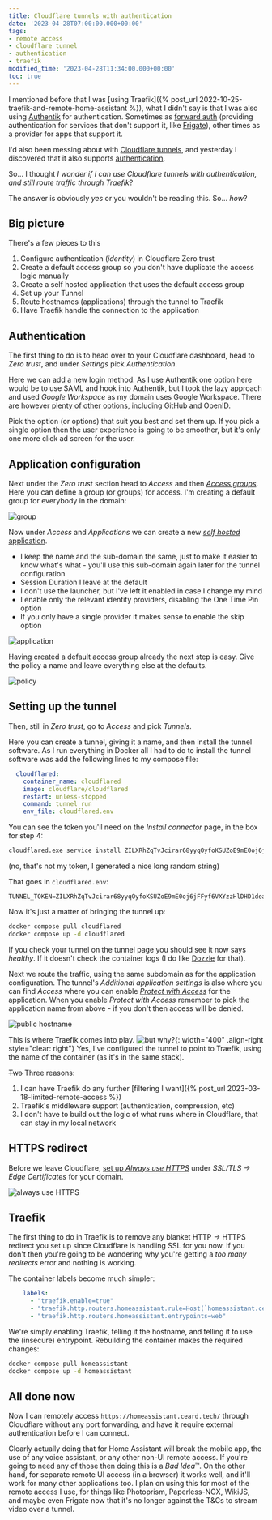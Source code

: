 ```yaml
---
title: Cloudflare tunnels with authentication
date: '2023-04-28T07:00:00.000+00:00'
tags:
- remote access
- cloudflare tunnel
- authentication
- traefik
modified_time: '2023-04-28T11:34:00.000+00:00'
toc: true
---
```


I mentioned before that I was [using Traefik]({% post_url 2022-10-25-traefik-and-remote-home-assistant %}), what I didn't say is that I was also using [Authentik](https://goauthentik.io/) for authentication. Sometimes as [forward auth](https://goauthentik.io/docs/providers/proxy/forward_auth) (providing authentication for services that don't support it, like [Frigate](https://frigate.video/)), other times as a provider for apps that support it.

I'd also been messing about with [Cloudflare tunnels](https://www.cloudflare.com/en-gb/products/tunnel/), and yesterday I discovered that it also supports [authentication](https://developers.cloudflare.com/cloudflare-one/identity/).

So... I thought _I wonder if I can use Cloudflare tunnels with authentication, and still route traffic through Traefik_?

The answer is obviously _yes_ or you wouldn't be reading this. So... _how_?

## Big picture

There's a few pieces to this

1. Configure authentication (_identity_) in Cloudflare Zero trust
2. Create a default access group so you don't have duplicate the access logic manually
3. Create a self hosted application that uses the default access group
4. Set up your Tunnel
5. Route hostnames (applications) through the tunnel to Traefik
6. Have Traefik handle the connection to the application

## Authentication

The first thing to do is to head over to your Cloudflare dashboard, head to _Zero trust_, and under _Settings_ pick _Authentication_.

Here we can add a new login method. As I use Authentik one option here would be to use SAML and hook into Authentik, but I took the lazy approach and used _Google Workspace_ as my domain uses Google Workspace. There are however [plenty of other options](https://developers.cloudflare.com/cloudflare-one/identity/idp-integration/), including GitHub and OpenID.

Pick the option (or options) that suit you best and set them up. If you pick a single option then the user experience is going to be smoother, but it's only one more click ad screen for the user. 

## Application configuration

Next under the _Zero trust_ section head to _Access_ and then [_Access groups_](https://developers.cloudflare.com/cloudflare-one/identity/users/groups/). Here you can define a group (or groups) for access. I'm creating a default group for everybody in the domain:

![group](/assets/images/2023-04-28/cloudflare-groups.png)

Now under _Access_ and _Applications_ we can create a new [_self hosted_ application](https://developers.cloudflare.com/cloudflare-one/applications/configure-apps/self-hosted-apps/).

* I keep the name and the sub-domain the same, just to make it easier to know what's what - you'll use this sub-domain again later for the tunnel configuration
* Session Duration I leave at the default
* I don't use the launcher, but I've left it enabled in case I change my mind
* I enable only the relevant identity providers, disabling the One Time Pin option
* If you only have a single provider it makes sense to enable the skip option

![application](/assets/images/2023-04-28/cloudflare-application.png)

Having created a default access group already the next step is easy. Give the policy a name and leave everything else at the defaults.

![policy](/assets/images/2023-04-28/cloudflare-policy.png)

## Setting up the tunnel

Then, still in _Zero trust_, go to _Access_ and pick _Tunnels_.

Here you can create a tunnel, giving it a name, and then install the tunnel software. As I run everything in Docker all I had to do to install the tunnel software was add the following lines to my compose file:

```yaml
  cloudflared:
    container_name: cloudflared
    image: cloudflare/cloudflared
    restart: unless-stopped
    command: tunnel run
    env_file: cloudflared.env
```

You can see the token you'll need on the _Install connector_ page, in the box for step 4:

```sh
cloudflared.exe service install ZILXRhZqTvJcirar68yyqOyfoKSUZoE9mE0oj6jFFyf6VXYzzHlDHD1deadbeefcafe6wuKRzuqHNJRcSibGdJTor1fvZa4WRRikdxKdwan1Atwi2z1Yfe2d4NIK7RXzmPApqs4PkcTu298DXvVs4W0JaFSI46y82WfkjxdrZ8Qxv5DN7ruQaxh2
```

(no, that's not my token, I generated a nice long random string)

That goes in `cloudflared.env`:

```
TUNNEL_TOKEN=ZILXRhZqTvJcirar68yyqOyfoKSUZoE9mE0oj6jFFyf6VXYzzHlDHD1deadbeefcafe6wuKRzuqHNJRcSibGdJTor1fvZa4WRRikdxKdwan1Atwi2z1Yfe2d4NIK7RXzmPApqs4PkcTu298DXvVs4W0JaFSI46y82WfkjxdrZ8Qxv5DN7ruQaxh2
```

Now it's just a matter of bringing the tunnel up:

```sh
docker compose pull cloudflared
docker compose up -d cloudflared
```

If you check your tunnel on the tunnel page you should see it now says _healthy_. If it doesn't check the container logs (I do like [Dozzle](https://dozzle.dev/) for that).

Next we route the traffic, using the same subdomain as for the application configuration. The tunnel's _Additional application settings_ is also where you can find _Access_ where you can enable [_Protect with Access_](https://developers.cloudflare.com/cloudflare-one/applications/configure-apps/self-hosted-apps/#5-validate-the-access-token) for the application. When you enable _Protect with Access_ remember to pick the application name from above - if you don't then access will be denied.

![public hostname](/assets/images/2023-04-28/cloudflare-tunnels-public-hostname.png)

This is where Traefik comes into play. ![but why?](/assets/images/2023-04-28/butwhy.jpg){: width="400" .align-right style="clear: right"}
Yes, I've configured the tunnel to point to Traefik, using the name of the container (as it's in the same stack). 

<del>Two</del> Three reasons:

1. I can have Traefik do any further [filtering I want]({% post_url 2023-03-18-limited-remote-access %})
2. Traefik's middleware support (authentication, compression, etc)
3. I don't have to build out the logic of what runs where in Cloudflare, that can stay in my local network

## HTTPS redirect

Before we leave Cloudflare, [set up _Always use HTTPS_](https://developers.cloudflare.com/ssl/edge-certificates/additional-options/always-use-https/#encrypt-all-visitor-traffic) under _SSL/TLS -> Edge Certificates_ for your domain.

![always use HTTPS](/assets/images/2023-04-28/cloudflare-https.png)

## Traefik

The first thing to do in Traefik is to remove any blanket HTTP -> HTTPS redirect you set up since Cloudflare is handling SSL for you now. If you don't then you're going to be wondering why you're getting a _too many redirects_ error and nothing is working.

The container labels become much simpler:

```yaml
    labels:
      - "traefik.enable=true"
      - "traefik.http.routers.homeassistant.rule=Host(`homeassistant.ceard.tech`)"
      - "traefik.http.routers.homeassistant.entrypoints=web"
```

We're simply enabling Traefik, telling it the hostname, and telling it to use the (insecure) entrypoint. Rebuilding the container makes the required changes:

```sh
docker compose pull homeassistant
docker compose up -d homeassistant
```

## All done now

Now I can remotely access `https://homeassistant.ceard.tech/` through Cloudflare without any port forwarding, and have it require external authentication before I can connect.

Clearly actually doing that for Home Assistant will break the mobile app, the use of any voice assistant, or any other non-UI remote access. If you're going to need any of those then doing this is a _Bad Idea_&#8482;. On the other hand, for separate remote UI access (in a browser) it works well, and it'll work for many other applications too. I plan on using this for most of the remote access I use, for things like Photoprism, Paperless-NGX, WikiJS, and maybe even Frigate now that it's no longer against the T&Cs to stream video over a tunnel.